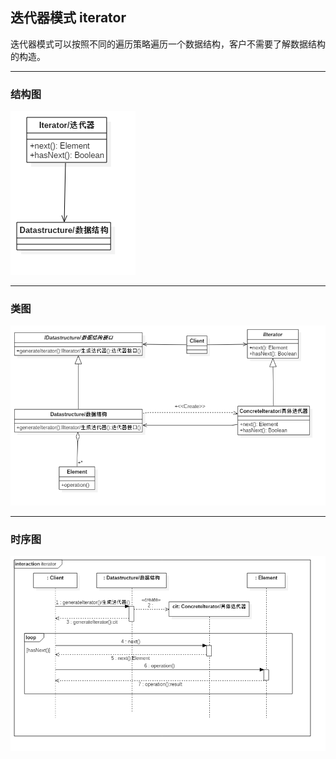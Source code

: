## 迭代器模式 iterator

迭代器模式可以按照不同的遍历策略遍历一个数据结构，客户不需要了解数据结构的构造。

---

### 结构图

![结构图](doc/iterator_component.png)

---

### 类图

![类图](doc/iterator_class.png)

---

### 时序图

![时序图](doc/iterator_sequence.png)
